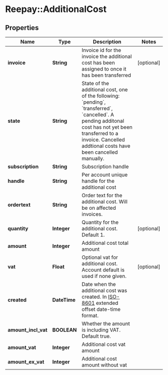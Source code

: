 # Reepay::AdditionalCost

## Properties
Name | Type | Description | Notes
------------ | ------------- | ------------- | -------------
**invoice** | **String** | Invoice id for the invoice the additional cost has been assigned to once it has been transferred | [optional] 
**state** | **String** | State of the additional cost, one of the following: &#x60;pending&#x60;, &#x60;transferred&#x60;, &#x60;cancelled&#x60;. A pending additonal cost has not yet been transferred to a invoice. Cancelled addtional costs have been cancelled manually. | 
**subscription** | **String** | Subscription handle | 
**handle** | **String** | Per account unique handle for the additional cost | 
**ordertext** | **String** | Order text for the additional cost. Will be on affected invoices. | 
**quantity** | **Integer** | Quantity for the additional cost. Default 1. | [optional] 
**amount** | **Integer** | Additional cost total amount | 
**vat** | **Float** | Optional vat for additional cost. Account default is used if none given. | [optional] 
**created** | **DateTime** | Date when the additional cost was created. In [ISO-8601](http://en.wikipedia.org/wiki/ISO_8601) extended offset date-time format. | 
**amount_incl_vat** | **BOOLEAN** | Whether the amount is including VAT. Default true. | 
**amount_vat** | **Integer** | Additional cost vat amount | 
**amount_ex_vat** | **Integer** | Additional cost amount without vat | 


